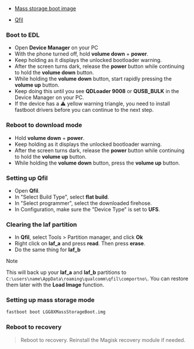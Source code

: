 - [Mass storage boot image](https://github.com/Icesito68/Port-Windows-11-Lge-devices/releases/download/Files/LGG8XMassStorageBoot.img)
  
- [Qfil](https://github.com/Icesito68/Port-Windows-11-Lge-devices/releases/tag/Qfil)
  
### Boot to EDL
- Open **Device Manager** on your PC
- With the phone turned off, hold **volume down** + **power**.
- Keep holding as it displays the unlocked bootloader warning.
- After the screen turns dark, release the **power** button while continuing to hold the **volume down** button.
- While holding the **volume down** button, start rapidly pressing the **volume up** button.
- Keep doing this until you see **QDLoader 9008** or **QUSB_BULK** in the Device Manager on your PC.
- If the device has a ⚠️ yellow warning triangle, you need to install fastboot drivers before you can continue to the next step.

### Reboot to download mode
- Hold **volume down** + **power**.
- Keep holding as it displays the unlocked bootloader warning.
- After the screen turns dark, release the **power** button while continuing to hold the **volume up** button.
- While holding the **volume down** button, press the **volume up** button.

### Setting up Qfil
- Open **Qfil**.
- In "Select Build Type", select **flat build**.
- In "Select programmer", select the downloaded firehose.
- In Configuration, make sure the "Device Type" is set to **UFS**.

### Clearing the laf partition
- In **Qfil**, select Tools > Partition manager, and click **Ok**
- Right click on **laf_a** and press **read**. Then press **erase**.
- Do the same thing for **laf_b**

> [!Note]
> This will back up your **laf_a** and **laf_b** partitions to `C:\users\name\AppData\roaming\qualcomm\qfil\comportno\`. You can restore them later with the **Load Image** function.

### Setting up mass storage mode
```cmd
fastboot boot LGG8XMassStorageBoot.img
```
























### Reboot to recovery
> Reboot to recovery. Reinstall the Magisk recovery module if needed.

























